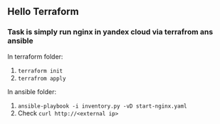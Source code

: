 ## Hello Terraform
### Task is simply run nginx in yandex cloud via terrafrom ans ansible

In terraform folder:

1. `terraform init`
2. `terrafrom apply`

In ansible folder:

1. `ansible-playbook -i inventory.py -vD start-nginx.yaml`
2. Check `curl http://<external ip>`